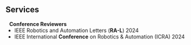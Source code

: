 ## Services

<h4 style="margin:0 10px 0;">Conference Reviewers</h4>

<ul style="margin:0 0 5px;">
  <li><a  ><autocolor>IEEE Robotics and Automation Letters (<strong>RA-L</strong>) 2024</autocolor></a></li>
  <li><a  ><autocolor>IEEE International <strong>Conference</strong> on Robotics & Automation (ICRA) 2024</autocolor></a></li>
</ul>

<!-- <h4 style="margin:0 10px 0;">Journal Reviewers</h4>

<ul style="margin:0 0 20px;">
  <li><a href="https://www.computer.org/csdl/journal/tp"><autocolor>IEEE Transactions on Pattern Analysis and Machine Intelligence (TPAMI)</autocolor></a></li>
  <li><a href="https://www.springer.com/journal/11263"><autocolor>International Journal of Computer Vision (IJCV)</autocolor></a></li>
</ul> -->
